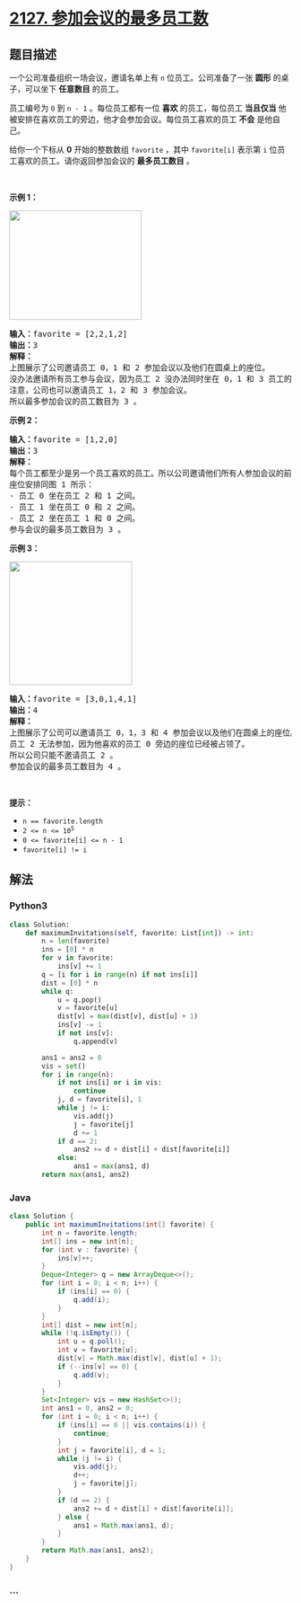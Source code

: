 # [2127. 参加会议的最多员工数](https://leetcode-cn.com/problems/maximum-employees-to-be-invited-to-a-meeting)

## 题目描述

<!-- 这里写题目描述 -->

<p>一个公司准备组织一场会议，邀请名单上有&nbsp;<code>n</code>&nbsp;位员工。公司准备了一张 <strong>圆形</strong>&nbsp;的桌子，可以坐下 <strong>任意数目</strong>&nbsp;的员工。</p>

<p>员工编号为 <code>0</code>&nbsp;到 <code>n - 1</code>&nbsp;。每位员工都有一位 <strong>喜欢</strong>&nbsp;的员工，每位员工&nbsp;<strong>当且仅当</strong>&nbsp;他被安排在喜欢员工的旁边，他才会参加会议。每位员工喜欢的员工 <strong>不会</strong>&nbsp;是他自己。</p>

<p>给你一个下标从 <strong>0</strong>&nbsp;开始的整数数组&nbsp;<code>favorite</code>&nbsp;，其中&nbsp;<code>favorite[i]</code>&nbsp;表示第&nbsp;<code>i</code>&nbsp;位员工喜欢的员工。请你返回参加会议的&nbsp;<strong>最多员工数目</strong>&nbsp;。</p>

<p>&nbsp;</p>

<p><strong>示例 1：</strong></p>

<p><img alt="" src="https://assets.leetcode.com/uploads/2021/12/14/ex1.png" style="width: 236px; height: 195px;"></p>

<pre><b>输入：</b>favorite = [2,2,1,2]
<b>输出：</b>3
<strong>解释：</strong>
上图展示了公司邀请员工 0，1 和 2 参加会议以及他们在圆桌上的座位。
没办法邀请所有员工参与会议，因为员工 2 没办法同时坐在 0，1 和 3 员工的旁边。
注意，公司也可以邀请员工 1，2 和 3 参加会议。
所以最多参加会议的员工数目为 3 。
</pre>

<p><strong>示例 2：</strong></p>

<pre><b>输入：</b>favorite = [1,2,0]
<b>输出：</b>3
<b>解释：</b>
每个员工都至少是另一个员工喜欢的员工。所以公司邀请他们所有人参加会议的前提是所有人都参加了会议。
座位安排同图 1 所示：
- 员工 0 坐在员工 2 和 1 之间。
- 员工 1 坐在员工 0 和 2 之间。
- 员工 2 坐在员工 1 和 0 之间。
参与会议的最多员工数目为 3 。
</pre>

<p><strong>示例 3：</strong></p>

<p><img alt="" src="https://assets.leetcode.com/uploads/2021/12/14/ex2.png" style="width: 219px; height: 220px;"></p>

<pre><b>输入：</b>favorite = [3,0,1,4,1]
<b>输出：</b>4
<b>解释：</b>
上图展示了公司可以邀请员工 0，1，3 和 4 参加会议以及他们在圆桌上的座位。
员工 2 无法参加，因为他喜欢的员工 0 旁边的座位已经被占领了。
所以公司只能不邀请员工 2 。
参加会议的最多员工数目为 4 。
</pre>

<p>&nbsp;</p>

<p><strong>提示：</strong></p>

<ul>
	<li><code>n == favorite.length</code></li>
	<li><code>2 &lt;= n &lt;= 10<sup>5</sup></code></li>
	<li><code>0 &lt;= favorite[i] &lt;=&nbsp;n - 1</code></li>
	<li><code>favorite[i] != i</code></li>
</ul>


## 解法

<!-- 这里可写通用的实现逻辑 -->

<!-- tabs:start -->

### **Python3**

<!-- 这里可写当前语言的特殊实现逻辑 -->

```python
class Solution:
    def maximumInvitations(self, favorite: List[int]) -> int:
        n = len(favorite)
        ins = [0] * n
        for v in favorite:
            ins[v] += 1
        q = [i for i in range(n) if not ins[i]]
        dist = [0] * n
        while q:
            u = q.pop()
            v = favorite[u]
            dist[v] = max(dist[v], dist[u] + 1)
            ins[v] -= 1
            if not ins[v]:
                q.append(v)

        ans1 = ans2 = 0
        vis = set()
        for i in range(n):
            if not ins[i] or i in vis:
                continue
            j, d = favorite[i], 1
            while j != i:
                vis.add(j)
                j = favorite[j]
                d += 1
            if d == 2:
                ans2 += d + dist[i] + dist[favorite[i]]
            else:
                ans1 = max(ans1, d)
        return max(ans1, ans2)
```

### **Java**

<!-- 这里可写当前语言的特殊实现逻辑 -->

```java
class Solution {
    public int maximumInvitations(int[] favorite) {
        int n = favorite.length;
        int[] ins = new int[n];
        for (int v : favorite) {
            ins[v]++;
        }
        Deque<Integer> q = new ArrayDeque<>();
        for (int i = 0; i < n; i++) {
            if (ins[i] == 0) {
                q.add(i);
            }
        }
        int[] dist = new int[n];
        while (!q.isEmpty()) {
            int u = q.poll();
            int v = favorite[u];
            dist[v] = Math.max(dist[v], dist[u] + 1);
            if (--ins[v] == 0) {
                q.add(v);
            }
        }
        Set<Integer> vis = new HashSet<>();
        int ans1 = 0, ans2 = 0;
        for (int i = 0; i < n; i++) {
            if (ins[i] == 0 || vis.contains(i)) {
                continue;
            }
            int j = favorite[i], d = 1;
            while (j != i) {
                vis.add(j);
                d++;
                j = favorite[j];
            }
            if (d == 2) {
                ans2 += d + dist[i] + dist[favorite[i]];
            } else {
                ans1 = Math.max(ans1, d);
            }
        }
        return Math.max(ans1, ans2);
    }
}
```

### **...**

```

```

<!-- tabs:end -->
